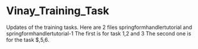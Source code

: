 # Vinay_Training_Task
Updates of the training tasks.
Here are 2 files 
springformhandlertutorial and springformhandlertutorial-1
The first is for task 1,2 and 3
The second one is for the task $,5,6.
